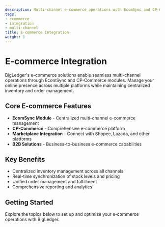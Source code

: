 ```yaml
---
description: Multi-channel e-commerce operations with EcomSync and CP-Commerce
tags:
- ecommerce
- integration
- multi-channel
title: E-commerce Integration
weight: 1
---
```



# E-commerce Integration

BigLedger's e-commerce solutions enable seamless multi-channel operations through EcomSync and CP-Commerce modules. Manage your online presence across multiple platforms while maintaining centralized inventory and order management.

## Core E-commerce Features

- **EcomSync Module** - Centralized multi-channel e-commerce management
- **CP-Commerce** - Comprehensive e-commerce platform
- **Marketplace Integration** - Connect with Shopee, Lazada, and other platforms
- **B2B Solutions** - Business-to-business e-commerce capabilities

## Key Benefits

- Centralized inventory management across all channels
- Real-time synchronization of stock levels and pricing
- Unified order management and fulfillment
- Comprehensive reporting and analytics

## Getting Started

Explore the topics below to set up and optimize your e-commerce operations with BigLedger.

